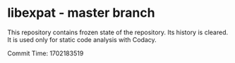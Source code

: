 # libexpat - master branch

This repository contains frozen state of the repository.
Its history is cleared. It is used only for static code
analysis with Codacy.

Commit Time: 1702183519